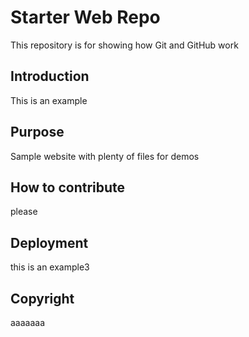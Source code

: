 # Starter Web Repo

This repository is for showing how Git and GitHub work
	
## Introduction

This is an example

## Purpose

Sample website with plenty of files for demos

## How to contribute
please
## Deployment
this is an example3

## Copyright
aaaaaaa